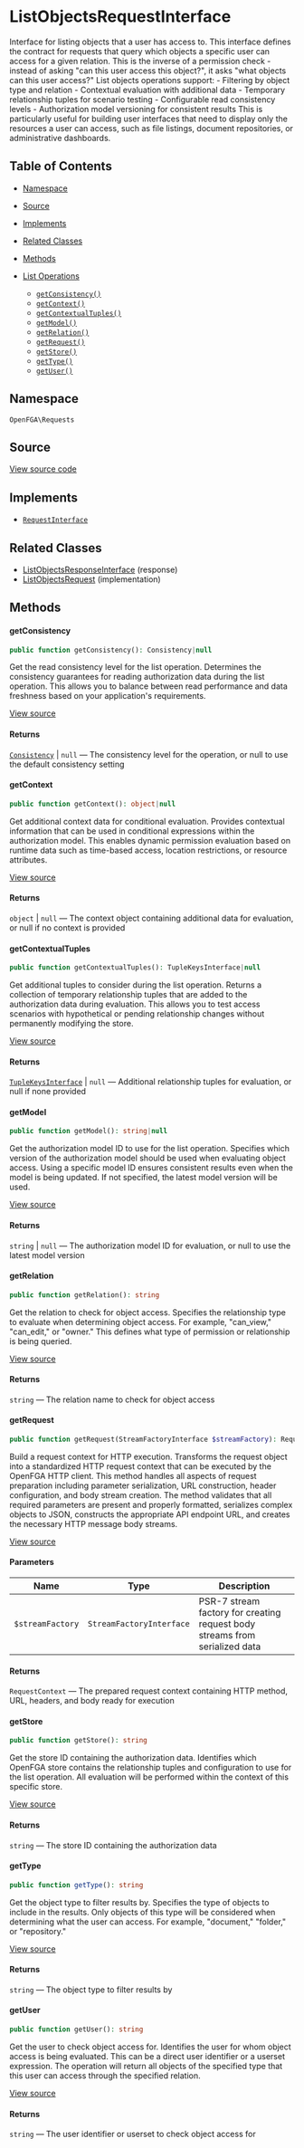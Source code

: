 # ListObjectsRequestInterface

Interface for listing objects that a user has access to. This interface defines the contract for requests that query which objects a specific user can access for a given relation. This is the inverse of a permission check - instead of asking &quot;can this user access this object?&quot;, it asks &quot;what objects can this user access?&quot; List objects operations support: - Filtering by object type and relation - Contextual evaluation with additional data - Temporary relationship tuples for scenario testing - Configurable read consistency levels - Authorization model versioning for consistent results This is particularly useful for building user interfaces that need to display only the resources a user can access, such as file listings, document repositories, or administrative dashboards.

## Table of Contents

* [Namespace](#namespace)
* [Source](#source)
* [Implements](#implements)
* [Related Classes](#related-classes)
* [Methods](#methods)

* [List Operations](#list-operations)
    * [`getConsistency()`](#getconsistency)
    * [`getContext()`](#getcontext)
    * [`getContextualTuples()`](#getcontextualtuples)
    * [`getModel()`](#getmodel)
    * [`getRelation()`](#getrelation)
    * [`getRequest()`](#getrequest)
    * [`getStore()`](#getstore)
    * [`getType()`](#gettype)
    * [`getUser()`](#getuser)

## Namespace

`OpenFGA\Requests`

## Source

[View source code](https://github.com/evansims/openfga-php/blob/main/src/Requests/ListObjectsRequestInterface.php)

## Implements

* [`RequestInterface`](RequestInterface.md)

## Related Classes

* [ListObjectsResponseInterface](Responses/ListObjectsResponseInterface.md) (response)
* [ListObjectsRequest](Requests/ListObjectsRequest.md) (implementation)

## Methods

#### getConsistency

```php
public function getConsistency(): Consistency|null

```

Get the read consistency level for the list operation. Determines the consistency guarantees for reading authorization data during the list operation. This allows you to balance between read performance and data freshness based on your application&#039;s requirements.

[View source](https://github.com/evansims/openfga-php/blob/main/src/Requests/ListObjectsRequestInterface.php#L46)

#### Returns

[`Consistency`](Models/Enums/Consistency.md) &#124; `null` — The consistency level for the operation, or null to use the default consistency setting

#### getContext

```php
public function getContext(): object|null

```

Get additional context data for conditional evaluation. Provides contextual information that can be used in conditional expressions within the authorization model. This enables dynamic permission evaluation based on runtime data such as time-based access, location restrictions, or resource attributes.

[View source](https://github.com/evansims/openfga-php/blob/main/src/Requests/ListObjectsRequestInterface.php#L58)

#### Returns

`object` &#124; `null` — The context object containing additional data for evaluation, or null if no context is provided

#### getContextualTuples

```php
public function getContextualTuples(): TupleKeysInterface|null

```

Get additional tuples to consider during the list operation. Returns a collection of temporary relationship tuples that are added to the authorization data during evaluation. This allows you to test access scenarios with hypothetical or pending relationship changes without permanently modifying the store.

[View source](https://github.com/evansims/openfga-php/blob/main/src/Requests/ListObjectsRequestInterface.php#L70)

#### Returns

[`TupleKeysInterface`](Models/Collections/TupleKeysInterface.md) &#124; `null` — Additional relationship tuples for evaluation, or null if none provided

#### getModel

```php
public function getModel(): string|null

```

Get the authorization model ID to use for the list operation. Specifies which version of the authorization model should be used when evaluating object access. Using a specific model ID ensures consistent results even when the model is being updated. If not specified, the latest model version will be used.

[View source](https://github.com/evansims/openfga-php/blob/main/src/Requests/ListObjectsRequestInterface.php#L82)

#### Returns

`string` &#124; `null` — The authorization model ID for evaluation, or null to use the latest model version

#### getRelation

```php
public function getRelation(): string

```

Get the relation to check for object access. Specifies the relationship type to evaluate when determining object access. For example, &quot;can_view,&quot; &quot;can_edit,&quot; or &quot;owner.&quot; This defines what type of permission or relationship is being queried.

[View source](https://github.com/evansims/openfga-php/blob/main/src/Requests/ListObjectsRequestInterface.php#L93)

#### Returns

`string` — The relation name to check for object access

#### getRequest

```php
public function getRequest(StreamFactoryInterface $streamFactory): RequestContext

```

Build a request context for HTTP execution. Transforms the request object into a standardized HTTP request context that can be executed by the OpenFGA HTTP client. This method handles all aspects of request preparation including parameter serialization, URL construction, header configuration, and body stream creation. The method validates that all required parameters are present and properly formatted, serializes complex objects to JSON, constructs the appropriate API endpoint URL, and creates the necessary HTTP message body streams.

[View source](https://github.com/evansims/openfga-php/blob/main/src/Requests/RequestInterface.php#L57)

#### Parameters

| Name             | Type                     | Description                                                                 |
| ---------------- | ------------------------ | --------------------------------------------------------------------------- |
| `$streamFactory` | `StreamFactoryInterface` | PSR-7 stream factory for creating request body streams from serialized data |

#### Returns

`RequestContext` — The prepared request context containing HTTP method, URL, headers, and body ready for execution

#### getStore

```php
public function getStore(): string

```

Get the store ID containing the authorization data. Identifies which OpenFGA store contains the relationship tuples and configuration to use for the list operation. All evaluation will be performed within the context of this specific store.

[View source](https://github.com/evansims/openfga-php/blob/main/src/Requests/ListObjectsRequestInterface.php#L104)

#### Returns

`string` — The store ID containing the authorization data

#### getType

```php
public function getType(): string

```

Get the object type to filter results by. Specifies the type of objects to include in the results. Only objects of this type will be considered when determining what the user can access. For example, &quot;document,&quot; &quot;folder,&quot; or &quot;repository.&quot;

[View source](https://github.com/evansims/openfga-php/blob/main/src/Requests/ListObjectsRequestInterface.php#L115)

#### Returns

`string` — The object type to filter results by

#### getUser

```php
public function getUser(): string

```

Get the user to check object access for. Identifies the user for whom object access is being evaluated. This can be a direct user identifier or a userset expression. The operation will return all objects of the specified type that this user can access through the specified relation.

[View source](https://github.com/evansims/openfga-php/blob/main/src/Requests/ListObjectsRequestInterface.php#L127)

#### Returns

`string` — The user identifier or userset to check object access for
